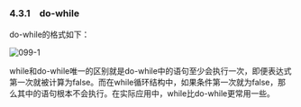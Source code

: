 ### 4.3.1　do-while

do-while的格式如下：

![099-1](../Images/image02698.jpeg)

while和do-while唯一的区别就是do-while中的语句至少会执行一次，即便表达式第一次就被计算为false。而在while循环结构中，如果条件第一次就为false，那么其中的语句根本不会执行。在实际应用中，while比do-while更常用一些。